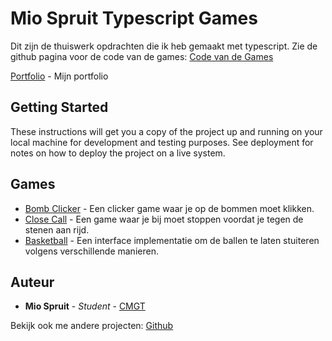 # Mio Spruit Typescript Games

Dit zijn de thuiswerk opdrachten die ik heb gemaakt met typescript. 
Zie de github pagina voor de code van de games: [Code van de Games](https://github.com/miospruit/miospruit.github.io)

[Portfolio](http://miospruit.nl) - Mijn portfolio

## Getting Started

These instructions will get you a copy of the project up and running on your local machine for development and testing purposes. See deployment for notes on how to deploy the project on a live system.

## Games

* [Bomb Clicker](bomb\docs\index.html) - Een clicker game waar je op de bommen moet klikken.
* [Close Call](close-call/docs/index.html) - Een game waar je bij moet stoppen voordat je tegen de stenen aan rijd.
* [Basketball](basketball/docs/index.html) - Een interface implementatie om de ballen te laten stuiteren volgens verschillende manieren.

## Auteur

* **Mio Spruit** - *Student* - [CMGT](https://www.hogeschoolrotterdam.nl/opleidingen/bachelor/creative-media-and-game-technologies/voltijd/)

Bekijk ook me andere projecten: [Github](https://github.com/miospruit?tab=repositories)

